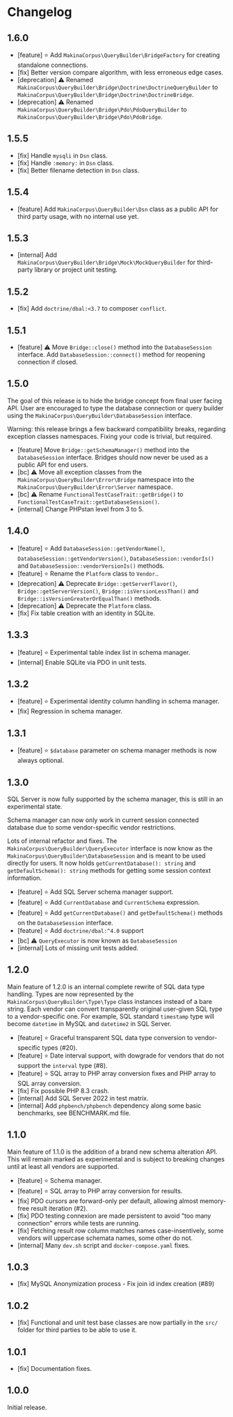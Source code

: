 # Changelog

## 1.6.0

* [feature] ⭐️ Add `MakinaCorpus\QueryBuilder\BridgeFactory` for creating
  standalone connections.
* [fix] Better version compare algorithm, with less erroneous edge cases.
* [deprecation] ⚠️ Renamed `MakinaCorpus\QueryBuilder\Bridge\Doctrine\DoctrineQueryBuilder`
  to `MakinaCorpus\QueryBuilder\Bridge\Doctrine\DoctrineBridge`.
* [deprecation] ⚠️ Renamed `MakinaCorpus\QueryBuilder\Bridge\Pdo\PdoQueryBuilder`
  to `MakinaCorpus\QueryBuilder\Bridge\Pdo\PdoBridge`.

## 1.5.5

* [fix] Handle `mysqli` in `Dsn` class.
* [fix] Handle `:memory:` in `Dsn` class.
* [fix] Better filename detection in `Dsn` class.

## 1.5.4

* [feature] Add `MakinaCorpus\QueryBuilder\Dsn` class as a public API for third
  party usage, with no internal use yet.

## 1.5.3

* [internal] Add `MakinaCorpus\QueryBuilder\Bridge\Mock\MockQueryBuilder` for
  third-party library or project unit testing.

## 1.5.2

* [fix] Add `doctrine/dbal:<3.7` to composer `conflict`.

## 1.5.1

* [feature] ⚠️ Move `Bridge::close()` method into the `DatabaseSession`
  interface. Add `DatabaseSession::connect()` method for reopening
  connection if closed.

## 1.5.0

The goal of this release is to hide the bridge concept from final user facing
API. User are encouraged to type the database connection or query builder using
the `MakinaCorpus\QueryBuilder\DatabaseSession` interface.

Warning: this release brings a few backward compatibility breaks, regarding
exception classes namespaces. Fixing your code is trivial, but required.

* [feature] Move `Bridge::getSchemaManager()` method into the `DatabaseSession`
  interface. Bridges should now never be used as a public API for end users.
* [bc] ⚠️ Move all exception classes from the `MakinaCorpus\QueryBuilder\Error\Bridge`
  namespace into the `MakinaCorpus\QueryBuilder\Error\Server` namespace.
* [bc] ⚠️ Rename `FunctionalTestCaseTrait::getBridge()` to
  `FunctionalTestCaseTrait::getDatabaseSession()`.
* [internal] Change PHPstan level from 3 to 5.

## 1.4.0

* [feature] ⭐️ Add `DatabaseSession::getVendorName()`, `DatabaseSession::getVendorVersion()`,
  `DatabaseSession::vendorIs()` and `DatabaseSession::vendorVersionIs()` methods.
* [feature] ⭐️ Rename the `Platform` class to `Vendor`..
* [deprecation] ⚠️ Deprecate `Bridge::getServerFlavor()`, `Bridge::getServerVersion()`,
  `Bridge::isVersionLessThan()` and `Bridge::isVersionGreaterOrEqualThan()` methods.
* [deprecation] ⚠️ Deprecate the `Platform` class.
* [fix] Fix table creation with an identity in SQLite.

## 1.3.3

* [feature] ⭐️ Experimental table index list in schema manager.
* [internal] Enable SQLite via PDO in unit tests.

## 1.3.2

* [feature] ⭐️ Experimental identity column handling in schema manager.
* [fix] Regression in schema manager.

## 1.3.1

* [feature] ⭐️ `$database` parameter on schema manager methods is now always optional.

## 1.3.0

SQL Server is now fully supported by the schema manager, this is still in an
experimental state.

Schema manager can now only work in current session connected database due to
some vendor-specific vendor restrictions.

Lots of internal refactor and fixes. The `MakinaCorpus\QueryBuilder\QueryExecutor`
interface is now know as the `MakinaCorpus\QueryBuilder\DatabaseSession` and is
meant to be used directly for users. It now holds `getCurrentDatabase(): string`
and `getDefaultSchema(): string` methods for getting some session context
information.

* [feature] ⭐️ Add SQL Server schema manager support.
* [feature] ⭐️ Add `CurrentDatabase` and `CurrentSchema` expression.
* [feature] ⭐️ Add `getCurrentDatabase()` and `getDefaultSchema()` methods on the `DatabaseSession` interface.
* [feature] ⭐️ Add `doctrine/dbal:^4.0` support
* [bc] ⚠️ `QueryExecutor` is now known as `DatabaseSession`
* [internal] Lots of missing unit tests added.

## 1.2.0

Main feature of 1.2.0 is an internal complete rewrite of SQL data type
handling. Types are now represented by the `MakinaCorpus\QueryBuilder\Type\Type`
class instances instead of a bare string. Each vendor can convert transparently
original user-given SQL type to a vendor-specific one. For example, SQL standard
`timestamp` type will become `datetime` in MySQL and `datetime2` in SQL Server.

* [feature] ⭐️ Graceful transparent SQL data type conversion to vendor-specific types (#20).
* [feature] ⭐️ Date interval support, with dowgrade for vendors that do not support the `interval` type (#8).
* [feature] ⭐️ SQL array to PHP array conversion fixes and PHP array to SQL array conversion.
* [fix] Fix possible PHP 8.3 crash.
* [internal] Add SQL Server 2022 in test matrix.
* [internal] Add `phpbench/phpbench` dependency along some basic benchmarks, see BENCHMARK.md file.

## 1.1.0

Main feature of 1.1.0 is the addition of a brand new schema alteration API.
This will remain marked as experimental and is subject to breaking changes
until at least all vendors are supported.

* [feature] ⭐️ Schema manager.
* [feature] ⭐️ SQL array to PHP array conversion for results.
* [fix] PDO cursors are forward-only per default, allowing almost memory-free result iteration (#2).
* [fix] PDO testing connexion are made persistent to avoid "too many connection" errors while tests are running.
* [fix] Fetching result row column matches names case-insentively, some vendors will uppercase schemata names, some other do not.
* [internal] Many `dev.sh` script and `docker-compose.yaml` fixes.

## 1.0.3

* [fix] MySQL Anonymization process - Fix join id index creation (#89)

## 1.0.2

* [fix] Functional and unit test base classes are now partially in the `src/` folder for third parties to be able to use it.

## 1.0.1

* [fix] Documentation fixes.

## 1.0.0

Initial release.
